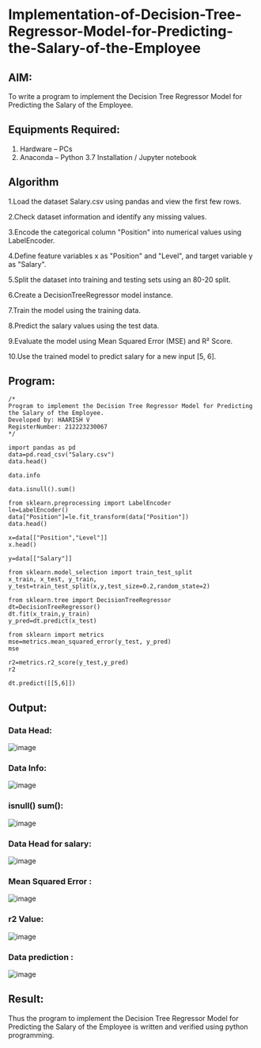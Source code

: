 # Implementation-of-Decision-Tree-Regressor-Model-for-Predicting-the-Salary-of-the-Employee

## AIM:
To write a program to implement the Decision Tree Regressor Model for Predicting the Salary of the Employee.

## Equipments Required:
1. Hardware – PCs
2. Anaconda – Python 3.7 Installation / Jupyter notebook

## Algorithm

1.Load the dataset Salary.csv using pandas and view the first few rows.

2.Check dataset information and identify any missing values.

3.Encode the categorical column "Position" into numerical values using LabelEncoder.

4.Define feature variables x as "Position" and "Level", and target variable y as "Salary".

5.Split the dataset into training and testing sets using an 80-20 split.

6.Create a DecisionTreeRegressor model instance.

7.Train the model using the training data.

8.Predict the salary values using the test data.

9.Evaluate the model using Mean Squared Error (MSE) and R² Score.

10.Use the trained model to predict salary for a new input [5, 6].

## Program:
```
/*
Program to implement the Decision Tree Regressor Model for Predicting the Salary of the Employee.
Developed by: HAARISH V
RegisterNumber: 212223230067
*/

import pandas as pd
data=pd.read_csv("Salary.csv")
data.head()

data.info

data.isnull().sum()

from sklearn.preprocessing import LabelEncoder
le=LabelEncoder()
data["Position"]=le.fit_transform(data["Position"])
data.head()

x=data[["Position","Level"]]
x.head()

y=data[["Salary"]]

from sklearn.model_selection import train_test_split
x_train, x_test, y_train, y_test=train_test_split(x,y,test_size=0.2,random_state=2)

from sklearn.tree import DecisionTreeRegressor
dt=DecisionTreeRegressor()
dt.fit(x_train,y_train)
y_pred=dt.predict(x_test)

from sklearn import metrics
mse=metrics.mean_squared_error(y_test, y_pred)
mse

r2=metrics.r2_score(y_test,y_pred)
r2

dt.predict([[5,6]])

```

## Output:

### Data Head:
![image](https://github.com/HIRU-VIRU/Implementation-of-Decision-Tree-Regressor-Model-for-Predicting-the-Salary-of-the-Employee/assets/145972122/b2f6f2eb-1e0c-4fbb-8784-4a8bd706c979)

### Data Info:

![image](https://github.com/user-attachments/assets/6ee5f82a-9ac8-4bd4-b6a9-098c8d56dfa7)

### isnull() sum():

![image](https://github.com/HIRU-VIRU/Implementation-of-Decision-Tree-Regressor-Model-for-Predicting-the-Salary-of-the-Employee/assets/145972122/3a21fac0-df89-4aaf-827f-bc00aa3f0286)

### Data Head for salary:

![image](https://github.com/HIRU-VIRU/Implementation-of-Decision-Tree-Regressor-Model-for-Predicting-the-Salary-of-the-Employee/assets/145972122/0a79abfa-f32d-4394-a73d-47161eaeec30)

### Mean Squared Error :



![image](https://github.com/HIRU-VIRU/Implementation-of-Decision-Tree-Regressor-Model-for-Predicting-the-Salary-of-the-Employee/assets/145972122/3c7acf12-adb7-4a3f-807e-cb49ad260032)

### r2 Value:

![image](https://github.com/HIRU-VIRU/Implementation-of-Decision-Tree-Regressor-Model-for-Predicting-the-Salary-of-the-Employee/assets/145972122/e6f5cab9-dab9-4c69-bb0e-6fa0abee1da0)

### Data prediction :

![image](https://github.com/user-attachments/assets/532c038e-30d3-4e4c-8d00-c0b02c3b3d9e)


## Result:
Thus the program to implement the Decision Tree Regressor Model for Predicting the Salary of the Employee is written and verified using python programming.
